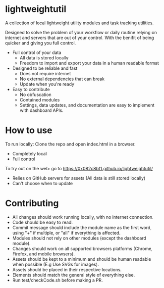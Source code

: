 # lightweightutil
A collection of local lightweight utility modules and task tracking utilities.

Designed to solve the problem of your workflow or daily routine relying on internet and servers that are out of your control. With the benifit of being quicker and giving you full control.

- Full control of your data
  - All data is stored locally
  - Freedom to import and export your data in a human readable format
- Designed to be reliable and fast
  - Does not require internet
  - No external dependencies that can break
  - Update when you're ready
- Easy to contribute
  - No obfuscation
  - Contained modules
  - Settings, data updates, and documentation are easy to implement with dashboard APIs.

# How to use
To run locally: Clone the repo and open index.html in a browser.
  - Completely local
  - Full control

To try out on the web: go to https://0x082c8bf1.github.io/lightweightutil/
  - Relies on GitHub servers for assets (All data is still stored locally)
  - Can't choose when to update

# Contributing
  - All changes should work running locally, with no internet connection.
  - Code should be easy to read.
  - Commit message should include the module name as the first word, using "+" if multiple, or "all" if everything is affected.
  - Modules should not rely on other modules (except the dashboard module).
  - Changes should work on all supported browsers platforms (Chrome, Firefox, and mobile browsers).
  - Assets should be kept to a minimum and should be human readable when possible (E.g Use SVGs for images).
  - Assets should be placed in their respective locations.
  - Elements should match the general style of everything else.
  - Run test/checkCode.sh before making a PR.
